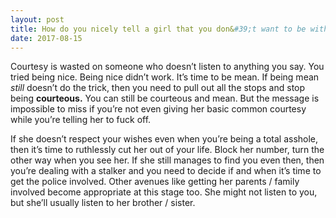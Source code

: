 ```yaml
---
layout: post
title: How do you nicely tell a girl that you don&#39;t want to be with her, especially when she doesn&#39;t take no for an answer?
date: 2017-08-15
---
```


<p>Courtesy is wasted on someone who doesn’t listen to anything you say. You tried being nice. Being nice didn’t work. It’s time to be mean. If being mean <i>still</i> doesn’t do the trick, then you need to pull out all the stops and stop being <b>courteous.</b> You can still be courteous and mean. But the message is impossible to miss if you’re not even giving her basic common courtesy while you’re telling her to fuck off.</p><p>If she doesn’t respect your wishes even when you’re being a total asshole, then it’s time to ruthlessly cut her out of your life. Block her number, turn the other way when you see her. If she still manages to find you even then, then you’re dealing with a stalker and you need to decide if and when it’s time to get the police involved. Other avenues like getting her parents / family involved become appropriate at this stage too. She might not listen to you, but she’ll usually listen to her brother / sister.</p>
